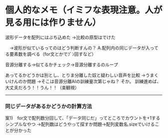 # 個人的なメモ（イミフな表現注意。人が見る用には作りません）

波形データを配列にはぶち込めた
→比較の原型はでけた

　→波形が似ているってのはどう判断すんの？
A.配列内の同じデータが入ってる要素数を調べる（for文とかでﾌﾞﾝ回すなど）

音源分離する→似てるかチェック→音源分離するのループ

あってるかどうかは別とし、とりま分離した奴と疑わしい音声を比較
→うまくいけんのか問題
→そこは音源分離AIの訓練量次第じゃね？
そか。
訓練進めば、大丈夫だろう！！うん！！（楽観視）

****
### 同じデータがあるかどうかの計算方法

案1)　for文で配列数分回して、「データ同じだ」ってところでカウントを+1するシンプルなやつ
    →配列数はどうやって探すか問題→配列変数名.sizeでいけることが分かった
